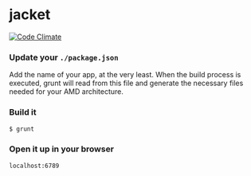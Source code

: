 # jacket

[![Code Climate](https://codeclimate.com/github/jmatc/jacket/badges/gpa.svg)](https://codeclimate.com/github/jmatc/jacket)

### Update your ` ./package.json `

Add the name of your app, at the very least. When the build process is executed, grunt will read from this file and generate the necessary files needed for your AMD architecture.

### Build it

```bash
$ grunt
```

### Open it up in your browser

```
localhost:6789
```


